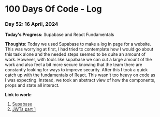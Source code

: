 # 100 Days Of Code - Log

### Day 52: 16 April, 2024

**Today's Progress:** Supabase and React Fundamentals

**Thoughts:** Today we used Supabase to make a log in page for a website. This was worrying at first, I had tried to contemplate how I would go about this task alone and the needed steps seemed to be quite an amount of work. However, with tools like supabase we can cut a large amount of the work and also feel a bit more secure knowing that the team there are constantly looking for ways to improve security.
After this I took a quick catch up with the fundamentals of React. This wasn't too heavy on code as I was expecting. Instead, we took an abstract view of how the components, props and state all interact.

**Link to work:**

1. [Supabase](https://supabase.com/docs/guides/auth)
2. [JWTs part 1](https://supabase.com/docs/guides/auth/auth-deep-dive/auth-deep-dive-jwts)
